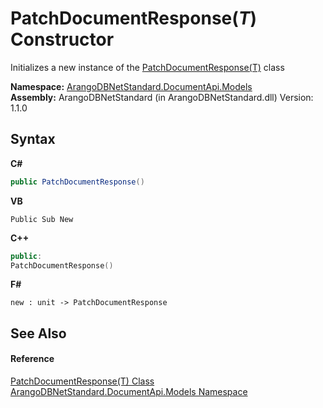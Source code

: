 # PatchDocumentResponse(*T*) Constructor 
 

Initializes a new instance of the <a href="4b6daef7-1148-0edc-6f22-0e7492fedec1">PatchDocumentResponse(T)</a> class

**Namespace:**&nbsp;<a href="81a73561-cfc6-64b8-9923-29f0333f4867">ArangoDBNetStandard.DocumentApi.Models</a><br />**Assembly:**&nbsp;ArangoDBNetStandard (in ArangoDBNetStandard.dll) Version: 1.1.0

## Syntax

**C#**<br />
``` C#
public PatchDocumentResponse()
```

**VB**<br />
``` VB
Public Sub New
```

**C++**<br />
``` C++
public:
PatchDocumentResponse()
```

**F#**<br />
``` F#
new : unit -> PatchDocumentResponse
```


## See Also


#### Reference
<a href="4b6daef7-1148-0edc-6f22-0e7492fedec1">PatchDocumentResponse(T) Class</a><br /><a href="81a73561-cfc6-64b8-9923-29f0333f4867">ArangoDBNetStandard.DocumentApi.Models Namespace</a><br />